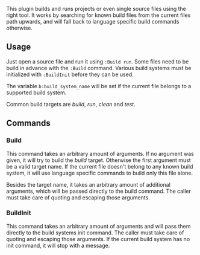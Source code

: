This plugin builds and runs projects or even single source files using the
right tool. It works by searching for known build files from the current
files path upwards, and will fall back to language specific build commands
otherwise.

## Usage

Just open a source file and run it using `:Build run`. Some files need to
be build in advance with the `:Build` command. Various build systems must
be initialized with `:BuildInit` before they can be used.

The variable `b:build_system_name` will be set if the current file belongs
to a supported build system.

Common build targets are _build_, _run_, _clean_ and _test_.

## Commands

### Build

This command takes an arbitrary amount of arguments. If no argument was
given, it will try to build the _build_ target. Otherwise the first
argument must be a valid target name. If the current file doesn't belong to
any known build system, it will use language specific commands to build
only this file alone.

Besides the target name, it takes an arbitrary amount of additional
arguments, which will be passed directly to the build command. The caller
must take care of quoting and escaping those arguments.

### BuildInit

This command takes an arbitrary amount of arguments and will pass them
directly to the build systems init command. The caller must take care of
quoting and escaping those arguments. If the current build system has no
init command, it will stop with a message.
